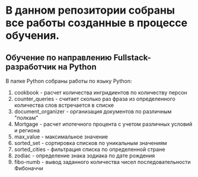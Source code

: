 # В данном репозитории собраны все работы созданные в процессе обучения.

## Обучение по направлению Fullstack-разработчик на Python
В папке Python собраны работы по языку Python:
1. cookbook - расчет количества ингридиентов по количеству персон
2. counter_queries - считает сколько раз фраза из определенного количества слов встречается в списке
3. document_organizer - организация документов по различным "полкам"
4. Mortgage - расчет ипотечного процента с учетом различных условий и региона
5. max_value - максимальное значение
6. sorted_set - сортировка списков по уникальным значениям
7. sorted_cities - фильтрация списка по определенной стране
8. zodiac - определение знака зодиака по дате рождения
9. fibo-numb - вывод заданного количества чисел последовательности Фибоначчи

